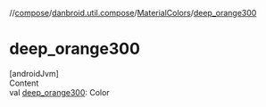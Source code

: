 //[compose](../../../index.md)/[danbroid.util.compose](../index.md)/[MaterialColors](index.md)/[deep_orange300](deep_orange300.md)



# deep_orange300  
[androidJvm]  
Content  
val [deep_orange300](deep_orange300.md): Color  



